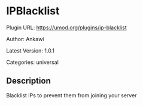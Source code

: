 # IPBlacklist

Plugin URL: https://umod.org/plugins/ip-blacklist

Author: Ankawi

Latest Version: 1.0.1

Categories: universal

## Description

Blacklist IPs to prevent them from joining your server
